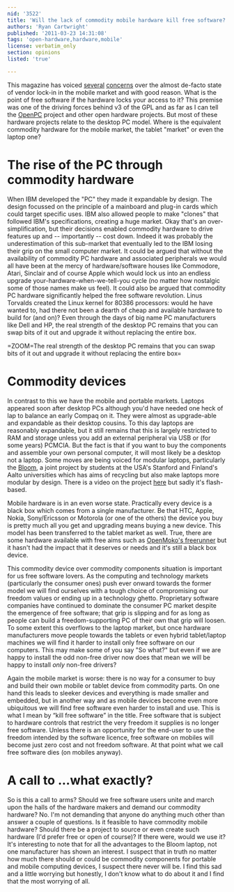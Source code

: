 ```yaml
---
nid: '3522'
title: 'Will the lack of commodity mobile hardware kill free software?'
authors: 'Ryan Cartwright'
published: '2011-03-23 14:31:08'
tags: 'open-hardware,hardware,mobile'
license: verbatim_only
section: opinions
listed: 'true'

---
```

This magazine has voiced [several](http://fsmsh.com/3371) [concerns](http://fsmsh.com/3219) over the almost de-facto state of vendor lock-in in the mobile market and with good reason. What is the point of free software if the hardware locks your access to it? This premise was one of the driving forces behind v3 of the GPL and as far as I can tell the [OpenPC](http://open-pc.com) project and other open hardware projects. But most of these hardware projects relate to the desktop PC model. Where is the equivalent commodity hardware for the mobile market, the tablet "market" or even the laptop one?

<!--break-->

# The rise of the PC through commodity hardware

When IBM developed the "PC" they made it expandable by design. The design focussed on the principle of a mainboard and plug-in cards which could target specific uses. IBM also allowed people to make "clones" that followed IBM's specifications, creating a huge market. Okay that's an over-simplification, but their decisions enabled commodity hardware to drive features up and -- importantly -- cost down. Indeed it was probably the underestimation of this sub-market that eventually led to the IBM losing their grip on the small computer market. It could be argued that without the availability of commodity PC hardware and associated peripherals we would all have been at the mercy of hardware/software houses like Commodore, Atari, Sinclair and of course Apple which would lock us into an endless upgrade your-hardware-when-we-tell-you cycle (no matter how nostalgic some of those names make us feel). It could also be argued that commodity PC hardware significantly helped the free software revolution. Linus Torvalds created the Linux kernel for 80386 processors: would he have wanted to, had there not been a dearth of cheap and available hardware to build for (and on)? Even through the days of big name PC manufacturers like Dell and HP, the real strength of the desktop PC remains that you can swap bits of it out and upgrade it without replacing the entire box.

=ZOOM=The real strength of the desktop PC remains that you can swap bits of it out and upgrade it without replacing the entire box=

# Commodity devices

In contrast to this we have the mobile and portable markets. Laptops appeared soon after desktop PCs although you'd have needed one heck of lap to balance an early Compaq on it. They were almost as upgrade-able and expandable as their desktop cousins. To this day laptops are reasonably expandable, but it still remains that this is largely restricted to RAM and storage unless you add an external peripheral via USB or (for some years) PCMCIA. But the fact is that if you want to buy the components and assemble your own personal computer, it will most likely be a desktop not a laptop. Some moves are being voiced for modular laptops, particularly the [Bloom](http://www.stanforddaily.com/2010/11/08/1044018/), a joint project by students at the USA's Stanford and Finland's Aalto universities which has aims of recycling but also make laptops more modular by design. There is a video on the project [here](http://www.zdnet.com.au/videos/fighting-e-waste-with-recyclable-laptops-22533805.htm) but sadly it's flash-based.

Mobile hardware is in an even worse state. Practically every device is a black box which comes from a single manufacturer. Be that HTC, Apple, Nokia, Sony/Ericsson or Motorola (or one of the others) the device you buy is pretty much all you get and upgrading means buying a new device. This model has been transferred to the tablet market as well. True, there are some hardware available with free aims such as [OpenMoko's freerunner](http://wiki.openmoko.org/wiki/Neo_FreeRunner) but it hasn't had the impact that it deserves or needs and it's still a black box device.

This commodity device over commodity components situation is important for us free software lovers. As the computing and technology markets (particularly the consumer ones) push ever onward towards the former model we will find ourselves with a tough choice of compromising our freedom values or ending up in a technology ghetto. Proprietary software companies have continued to dominate the consumer PC market despite the emergence of free software; that grip is slipping and for as long as people can build a freedom-supporting PC of their own that grip will loosen. To some extent this overflows to the laptop market, but once hardware manufacturers move people towards the tablets or even hybrid tablet/laptop machines we will find it harder to install only free software on our computers. This may make some of you say "So what?" but even if we are happy to install the odd non-free driver now does that mean we will be happy to install *only* non-free drivers?

Again the mobile market is worse: there is no way for a consumer to buy and build their own mobile or tablet device from commodity parts. On one hand this leads to sleeker devices and everything is made smaller and embedded, but in another way and as mobile devices become even more ubiquitous we will find free software even harder to install and use. This is what I mean by “kill free software” in the title. Free software that is subject to hardware controls that restrict the very freedom it supplies is no longer free software. Unless there is an opportunity for the end-user to use the freedom intended by the software licence, free software on mobiles will become just zero cost and not freedom software. At that point what we call free software dies (on mobiles anyway).

# A call to ...what exactly?

So is this a call to arms? Should we free software users unite and march upon the halls of the hardware makers and demand our commodity hardware? No. I'm not demanding that anyone do anything much other than answer a couple of questions. Is it feasible to have commodity mobile hardware? Should there be a project to source or even create such hardware (I'd prefer free or open of course)? If there were, would we use it? It's interesting to note that for all the advantages to the Bloom laptop, not one manufacturer has shown an interest. I suspect that in truth no matter how much there should or could be commodity components for portable and mobile computing devices, I suspect there never will be. I find this sad and a little worrying but honestly, I don't know what to do about it and I find that the most worrying of all.